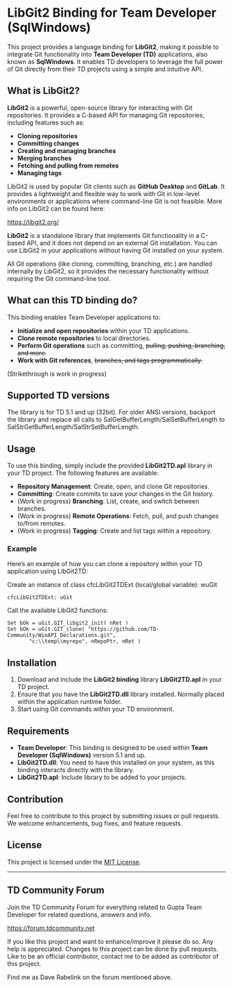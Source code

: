 # LibGit2 Binding for Team Developer (SqlWindows)

This project provides a language binding for **LibGit2**, making it possible to integrate Git functionality into **Team Developer (TD)** applications, also known as **SqlWindows**. It enables TD developers to leverage the full power of Git directly from their TD projects using a simple and intuitive API.

## What is LibGit2?

**LibGit2** is a powerful, open-source library for interacting with Git repositories. It provides a C-based API for managing Git repositories, including features such as:

- **Cloning repositories**
- **Committing changes**
- **Creating and managing branches**
- **Merging branches**
- **Fetching and pulling from remotes**
- **Managing tags**

LibGit2 is used by popular Git clients such as **GitHub Desktop** and **GitLab**. It provides a lightweight and flexible way to work with Git in low-level environments or applications where command-line Git is not feasible.
More info on LibGit2 can be found here:

https://libgit2.org/

**LibGit2** is a standalone library that implements Git functionality in a C-based API, and it does not depend on an external Git installation. You can use LibGit2 in your applications without having Git installed on your system.

All Git operations (like cloning, committing, branching, etc.) are handled internally by LibGit2, so it provides the necessary functionality without requiring the Git command-line tool.

## What can this TD binding do?

This binding enables Team Developer applications to:

- **Initialize and open repositories** within your TD applications.
- **Clone remote repositories** to local directories.
- **Perform Git operations** such as committing, ~~pulling, pushing, branching, and more.~~
- **Work with Git references**, ~~branches, and tags programmatically.~~

(Strikethrough is work in progress)

## Supported TD versions

The library is for TD 5.1 and up (32bit).
For older ANSI versions, backport the library and replace all calls to SalGetBufferLength/SalSetBufferLength to SalStrGetBufferLength/SalStrSetBufferLength.

## Usage

To use this binding, simply include the provided **LibGit2TD.apl** library in your TD project. The following features are available:

- **Repository Management**: Create, open, and clone Git repositories.
- **Committing**: Create commits to save your changes in the Git history.
- (Work in progress) **Branching**: List, create, and switch between branches.
- (Work in progress) **Remote Operations**: Fetch, pull, and push changes to/from remotes.
- (Work in progress) **Tagging**: Create and list tags within a repository.

### Example

Here’s an example of how you can clone a repository within your TD application using LibGit2TD:

Create an instance of class cfcLibGit2TDExt (local/global variable): wuGit

```sqlwindows
cfcLibGit2TDExt: uGit
```

Call the available LibGit2 functions:

```sqlwindows
Set bOk = uGit.GIT_libgit2_init( nRet )
Set bOk = uGit.GIT_clone( "https://github.com/TD-Community/WinAPI_Declarations.git",
       "c:\\temp\\myrepo", nRepoPtr, nRet )
```

## Installation

1. Download and include the **LibGit2 binding** library **LibGit2TD.apl** in your TD project.
2. Ensure that you have the **LibGit2TD.dll** library installed. Normally placed within the application runtime folder.
3. Start using Git commands within your TD environment.

## Requirements

- **Team Developer**: This binding is designed to be used within **Team Developer (SqlWindows)** version 5.1 and up.
- **LibGit2TD.dll**: You need to have this installed on your system, as this binding interacts directly with the library.
- **LibGit2TD.apl**: Include library to be added to your projects.

## Contribution

Feel free to contribute to this project by submitting issues or pull requests. We welcome enhancements, bug fixes, and feature requests.

## License

This project is licensed under the [MIT License](LICENSE).

---

## TD Community Forum
Join the TD Community Forum for everything related to Gupta Team Developer for related questions, answers and info.

https://forum.tdcommunity.net

If you like this project and want to enhance/improve it please do so.
Any help is appreciated. Changes to this project can be done by pull requests.
Like to be an official contributor, contact me to be added as contributor of this project.

Find me as Dave Rabelink on the forum mentioned above.
